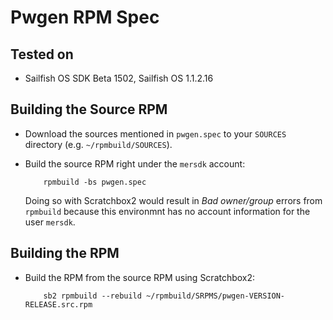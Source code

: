 Pwgen RPM Spec
==============

Tested on
---------

* Sailfish OS SDK Beta 1502, Sailfish OS 1.1.2.16


Building the Source RPM
-----------------------

* Download the sources mentioned in `pwgen.spec` to your `SOURCES` directory
  (e.g. `~/rpmbuild/SOURCES`).
* Build the source RPM right under the `mersdk` account:

          rpmbuild -bs pwgen.spec

  Doing so with Scratchbox2 would result in *Bad owner/group* errors from
  `rpmbuild` because this environmnt has no account information for the user
  `mersdk`.


Building the RPM
----------------

* Build the RPM from the source RPM using Scratchbox2:

          sb2 rpmbuild --rebuild ~/rpmbuild/SRPMS/pwgen-VERSION-RELEASE.src.rpm
